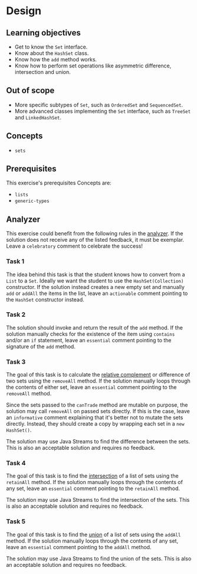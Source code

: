 # Design

## Learning objectives

- Get to know the `Set` interface.
- Know about the `HashSet` class.
- Know how the `add` method works.
- Know how to perform set operations like asymmetric difference, intersection and union.

## Out of scope

- More specific subtypes of `Set`, such as `OrderedSet` and `SequencedSet`.
- More advanced classes implementing the `Set` interface, such as `TreeSet` and `LinkedHashSet`.

## Concepts

- `sets`

## Prerequisites

This exercise's prerequisites Concepts are:

- `lists`
- `generic-types`

## Analyzer

This exercise could benefit from the following rules in the [analyzer].
If the solution does not receive any of the listed feedback, it must be exemplar.
Leave a `celebratory` comment to celebrate the success!

### Task 1

The idea behind this task is that the student knows how to convert from a `List` to a `Set`.
Ideally we want the student to use the `HashSet(Collection)` constructor.
If the solution instead creates a new empty set and manually `add` or `addAll` the items in the list, leave an `actionable` comment pointing to the `HashSet` constructor instead.

### Task 2

The solution should invoke and return the result of the `add` method.
If the solution manually checks for the existence of the item using `contains` and/or an `if` statement, leave an `essential` comment pointing to the signature of the `add` method.

### Task 3

The goal of this task is to calculate the [relative complement][set-relative-complement] or difference of two sets using the `removeAll` method.
If the solution manually loops through the contents of either set, leave an `essential` comment pointing to the `removeAll` method.

Since the sets passed to the `canTrade` method are mutable on purpose, the solution may call `removeAll` on passed sets directly.
If this is the case, leave an `informative` comment explaining that it's better not to mutate the sets directly.
Instead, they should create a copy by wrapping each set in a `new HashSet()`.

The solution may use Java Streams to find the difference between the sets.
This is also an acceptable solution and requires no feedback.

### Task 4

The goal of this task is to find the [intersection][set-intersection] of a list of sets using the `retainAll` method.
If the solution manually loops through the contents of any set, leave an `essential` comment pointing to the `retainAll` method.

The solution may use Java Streams to find the intersection of the sets.
This is also an acceptable solution and requires no feedback. 

### Task 5

The goal of this task is to find the [union][set-union] of a list of sets using the `addAll` method.
If the solution manually loops through the contents of any set, leave an `essential` comment pointing to the `addAll` method.

The solution may use Java Streams to find the union of the sets.
This is also an acceptable solution and requires no feedback.


[analyzer]: https://github.com/exercism/java-analyzer
[set-relative-complement]: https://www.baeldung.com/java-set-operations#4-the-relative-complement-of-sets
[set-intersection]: https://www.baeldung.com/java-set-operations#2-the-intersection-of-sets
[set-union]: https://www.baeldung.com/java-set-operations#3-the-union-of-sets
